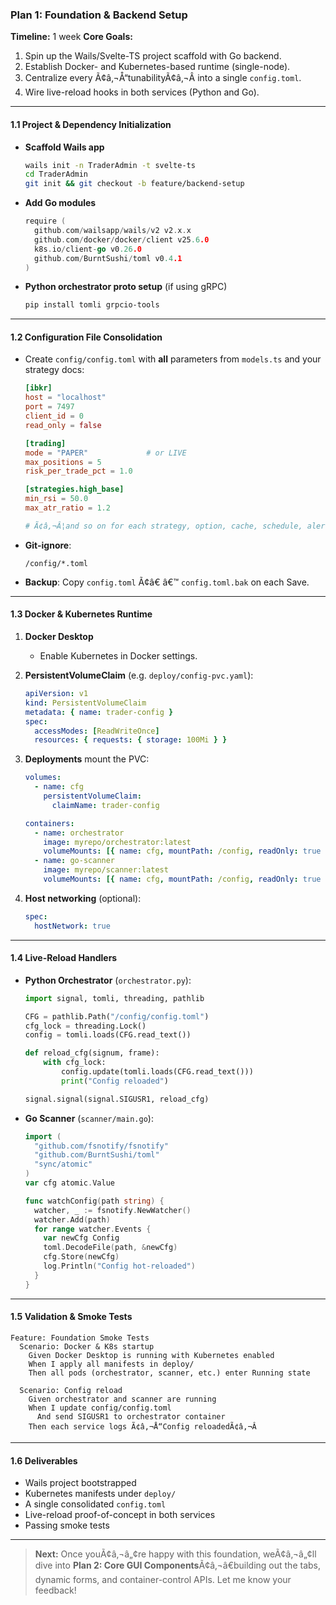 ### Plan 1: Foundation & Backend Setup

**Timeline:** 1 week
 **Core Goals:**

1. Spin up the Wails/Svelte-TS project scaffold with Go backend.
2. Establish Docker- and Kubernetes-based runtime (single-node).
3. Centralize every Ã¢â‚¬Å“tunabilityÃ¢â‚¬Â into a single `config.toml`.
4. Wire live-reload hooks in both services (Python and Go).

------

#### 1.1 Project & Dependency Initialization

- **Scaffold Wails app**

  ```bash
  wails init -n TraderAdmin -t svelte-ts
  cd TraderAdmin
  git init && git checkout -b feature/backend-setup
  ```

- **Add Go modules**

  ```go
  require (
    github.com/wailsapp/wails/v2 v2.x.x
    github.com/docker/docker/client v25.6.0
    k8s.io/client-go v0.26.0
    github.com/BurntSushi/toml v0.4.1
  )
  ```

- **Python orchestrator proto setup** (if using gRPC)

  ```bash
  pip install tomli grpcio-tools
  ```

------

#### 1.2 Configuration File Consolidation

- Create `config/config.toml` with **all** parameters from `models.ts` and your strategy docs:

  ```toml
  [ibkr]
  host = "localhost"
  port = 7497
  client_id = 0
  read_only = false

  [trading]
  mode = "PAPER"             # or LIVE
  max_positions = 5
  risk_per_trade_pct = 1.0

  [strategies.high_base]
  min_rsi = 50.0
  max_atr_ratio = 1.2

  # Ã¢â‚¬Â¦and so on for each strategy, option, cache, schedule, alert, etc.
  ```

- **Git-ignore**:

  ```
  /config/*.toml
  ```

- **Backup**: Copy `config.toml` Ã¢â€ â€™ `config.toml.bak` on each Save.

------

#### 1.3 Docker & Kubernetes Runtime

1. **Docker Desktop**

   - Enable Kubernetes in Docker settings.

2. **PersistentVolumeClaim** (e.g. `deploy/config-pvc.yaml`):

   ```yaml
   apiVersion: v1
   kind: PersistentVolumeClaim
   metadata: { name: trader-config }
   spec:
     accessModes: [ReadWriteOnce]
     resources: { requests: { storage: 100Mi } }
   ```

3. **Deployments** mount the PVC:

   ```yaml
   volumes:
     - name: cfg
       persistentVolumeClaim:
         claimName: trader-config

   containers:
     - name: orchestrator
       image: myrepo/orchestrator:latest
       volumeMounts: [{ name: cfg, mountPath: /config, readOnly: true }]
     - name: go-scanner
       image: myrepo/scanner:latest
       volumeMounts: [{ name: cfg, mountPath: /config, readOnly: true }]
   ```

4. **Host networking** (optional):

   ```yaml
   spec:
     hostNetwork: true
   ```

------

#### 1.4 Live-Reload Handlers

- **Python Orchestrator** (`orchestrator.py`):

  ```python
  import signal, tomli, threading, pathlib

  CFG = pathlib.Path("/config/config.toml")
  cfg_lock = threading.Lock()
  config = tomli.loads(CFG.read_text())

  def reload_cfg(signum, frame):
      with cfg_lock:
          config.update(tomli.loads(CFG.read_text()))
          print("Config reloaded")

  signal.signal(signal.SIGUSR1, reload_cfg)
  ```

- **Go Scanner** (`scanner/main.go`):

  ```go
  import (
    "github.com/fsnotify/fsnotify"
    "github.com/BurntSushi/toml"
    "sync/atomic"
  )
  var cfg atomic.Value

  func watchConfig(path string) {
    watcher, _ := fsnotify.NewWatcher()
    watcher.Add(path)
    for range watcher.Events {
      var newCfg Config
      toml.DecodeFile(path, &newCfg)
      cfg.Store(newCfg)
      log.Println("Config hot-reloaded")
    }
  }
  ```

------

#### 1.5 Validation & Smoke Tests

```gherkin
Feature: Foundation Smoke Tests
  Scenario: Docker & K8s startup
    Given Docker Desktop is running with Kubernetes enabled
    When I apply all manifests in deploy/
    Then all pods (orchestrator, scanner, etc.) enter Running state

  Scenario: Config reload
    Given orchestrator and scanner are running
    When I update config/config.toml
      And send SIGUSR1 to orchestrator container
    Then each service logs Ã¢â‚¬Å“Config reloadedÃ¢â‚¬Â
```

------

#### 1.6 Deliverables

- Wails project bootstrapped
- Kubernetes manifests under `deploy/`
- A single consolidated `config.toml`
- Live-reload proof-of-concept in both services
- Passing smoke tests

------

> **Next:** Once youÃ¢â‚¬â„¢re happy with this foundation, weÃ¢â‚¬â„¢ll dive into **Plan 2: Core GUI Components**Ã¢â‚¬â€building out the tabs, dynamic forms, and container-control APIs. Let me know your feedback!
